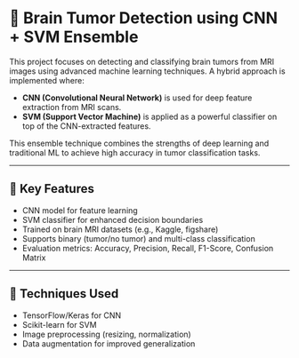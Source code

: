 # 🧠 Brain Tumor Detection using CNN + SVM Ensemble

This project focuses on detecting and classifying brain tumors from MRI images using advanced machine learning techniques. A hybrid approach is implemented where:

- **CNN (Convolutional Neural Network)** is used for deep feature extraction from MRI scans.
- **SVM (Support Vector Machine)** is applied as a powerful classifier on top of the CNN-extracted features.

This ensemble technique combines the strengths of deep learning and traditional ML to achieve high accuracy in tumor classification tasks.

---

## 📌 Key Features
- CNN model for feature learning
- SVM classifier for enhanced decision boundaries
- Trained on brain MRI datasets (e.g., Kaggle, figshare)
- Supports binary (tumor/no tumor) and multi-class classification
- Evaluation metrics: Accuracy, Precision, Recall, F1-Score, Confusion Matrix

---

## 🧪 Techniques Used
- TensorFlow/Keras for CNN
- Scikit-learn for SVM
- Image preprocessing (resizing, normalization)
- Data augmentation for improved generalization
